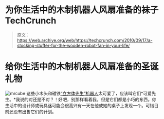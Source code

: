 # 为你生活中的木制机器人风扇准备的袜子 TechCrunch

> 原文：<https://web.archive.org/web/https://techcrunch.com/2010/09/17/a-stocking-stuffer-for-the-wooden-robot-fan-in-your-life/>

# 给你生活中的木制机器人风扇准备的圣诞礼物

![](img/31407d9624f9b8031266d15ee3d89646.png "mrcube")
这些小木头和磁铁[“立方体先生”机器人](https://web.archive.org/web/20221202043931/http://www.dezeen.com/2010/09/18/mr-cube-by-he%CC%81ctor-serrano-for-ten-plan-at-100-design-london/)太可爱了，应该叫它们*可爱先生。*我说的对还是不对？！好吧，别那样看着我。但是它们都是小巧的东西，你生活中的设计师或玩具迷可能会很高兴有一天在他或她的桌子上发现一个。可惜目前还没有出售它们的计划。